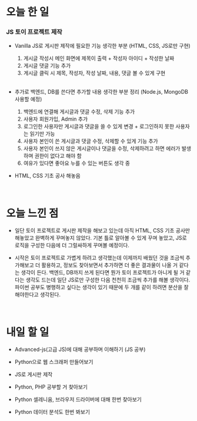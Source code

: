 # 오늘 한 일

### JS 토이 프로젝트 제작

- Vanilla JS로 게시판 제작에 필요한 기능 생각한 부분 (HTML, CSS, JS로만 구현)

  1. 게시글 작성시 메인 화면에 제목이 출력 + 작성자 아이디 + 작성한 날짜
  2. 게시글 댓글 기능 추가
  3. 게시글 클릭 시 제목, 작성자, 작성 날짜, 내용, 댓글 볼 수 있게 구현

  <br />

- 추가로 백엔드, DB를 쓴다면 추가할 내용 생각한 부분 정리 (Node.js, MongoDB 사용할 예정)

  1. 백엔드에 연결해 게시글과 댓글 수정, 삭제 기능 추가
  2. 사용자 회원가입, Admin 추가
  3. 로그인한 사용자만 게시글과 댓글을 쓸 수 있게 변경 + 로그인하지 못한 사용자는 읽기만 가능
  4. 사용자 본인이 쓴 게시글과 댓글 수정, 삭제할 수 있게 기능 추가
  5. 사용자 본인이 쓰지 않은 게시글이나 댓글을 수정, 삭제하려고 하면 에러가 발생하며 권한이 없다고 해야 함
  6. 여유가 있다면 좋아요 누를 수 있는 버튼도 생각 중

- HTML, CSS 기초 공사 해놓음

<br />

# 오늘 느낀 점

- 일단 토이 프로젝트로 게시판 제작을 해보고 있는데 아직 HTML, CSS 기초 공사만 해놓았고 완벽하게 꾸며놓지 않았다. 기본 틀로 알아볼 수 있게 꾸며 놓았고, JS로 로직을 구성한 다음에 더 그럴싸하게 꾸며볼 예정이다.

- 시작은 토이 프로젝트로 가볍게 하려고 생각했는데 이제까지 배웠던 것을 조금씩 추가해보고 더 활용하고, 정보도 찾아보면서 추가하면 더 좋은 결과물이 나올 거 같다는 생각이 든다. 백엔드, DB까지 쓰게 된다면 뭔가 토이 프로젝트가 아니게 될 거 같다는 생각도 드는데 일단 JS로만 구성한 다음 천천히 조금씩 추가를 해볼 생각이다. 파이썬 공부도 병행하고 싶다는 생각이 있기 때문에 두 개를 같이 하려면 분산을 잘 해야한다고 생각된다.

<br />

# 내일 할 일

- Advanced-js(고급 JS)에 대해 공부하며 이해하기 (JS 공부)

- Python으로 웹 스크래퍼 만들어보기

- JS로 게시판 제작

- Python, PHP 공부할 거 찾아보기

- Python 셀레니움, 브라우저 드라이버에 대해 한번 찾아보기

- Python 데이터 분석도 한번 봐보기
